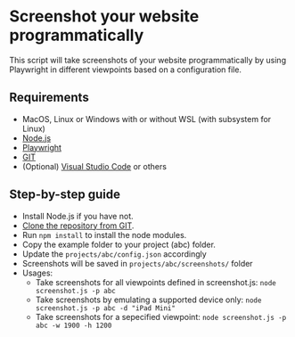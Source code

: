 # Screenshot your website programmatically

This script will take screenshots of your website programmatically by using Playwright in different viewpoints based on a configuration file.

## Requirements

- MacOS, Linux or Windows with or without WSL (with subsystem for Linux)
- [Node.js](https://nodejs.org/en/)
- [Playwright](https://playwright.dev/)
- [GIT](https://git-scm.com/downloads)
- (Optional) [Visual Studio Code](https://code.visualstudio.com/download) or others

## Step-by-step guide
- Install Node.js if you have not.
- [Clone the repository from GIT](https://github.com/fztu/test-playwright.git). 
- Run ```npm install``` to install the node modules.
- Copy the example folder to your project (abc) folder.
- Update the ```projects/abc/config.json``` accordingly
- Screenshots will be saved in ```projects/abc/screenshots/``` folder
- Usages:
  - Take screenshots for all viewpoints defined in screenshot.js: ```node screenshot.js -p abc```
  - Take screenshots by emulating a supported device only: ```node screenshot.js -p abc -d "iPad Mini"```
  - Take screenshots for a sepecified viewpoint: ```node screenshot.js -p abc -w 1900 -h 1200```